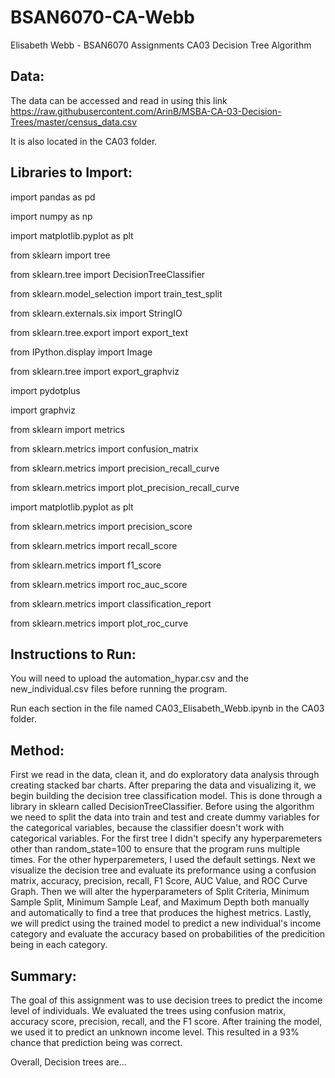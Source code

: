 # BSAN6070-CA-Webb
Elisabeth Webb - BSAN6070 Assignments
CA03 Decision Tree Algorithm 

## Data: ##
The data can be accessed and read in using this link https://raw.githubusercontent.com/ArinB/MSBA-CA-03-Decision-Trees/master/census_data.csv

It is also located in the CA03 folder. 

## Libraries to Import: ##

import pandas as pd

import numpy as np

import matplotlib.pyplot as plt

from sklearn import tree

from sklearn.tree import DecisionTreeClassifier

from sklearn.model_selection import train_test_split

from sklearn.externals.six import StringIO  

from sklearn.tree.export import export_text

from IPython.display import Image  

from sklearn.tree import export_graphviz

import pydotplus

import graphviz 

from sklearn import metrics

from sklearn.metrics import confusion_matrix

from sklearn.metrics import precision_recall_curve

from sklearn.metrics import plot_precision_recall_curve

import matplotlib.pyplot as plt

from sklearn.metrics import precision_score

from sklearn.metrics import recall_score

from sklearn.metrics import f1_score

from sklearn.metrics import roc_auc_score

from sklearn.metrics import classification_report

from sklearn.metrics import plot_roc_curve

## Instructions to Run: ##

You will need to upload the automation_hypar.csv and the new_individual.csv files before running the program. 

Run each section in the file named CA03_Elisabeth_Webb.ipynb in the CA03 folder.

## Method: ##

First we read in the data, clean it, and do exploratory data analysis through creating stacked bar charts. After preparing the data and visualizing it, we begin building the decision tree classification model. This is done through a library in sklearn called DecisionTreeClassifier. Before using the algorithm we need to split the data into train and test and create dummy variables for the categorical variables, because the classifier doesn't work with categorical variables. For the first tree I didn't specify any hyperparemeters other than random_state=100 to ensure that the program runs multiple times. For the other hyperparemeters, I used the default settings. Next we visualize the decision tree and evaluate its preformance using a confusion matrix, accuracy, precision, recall, F1 Score, AUC Value, and ROC Curve Graph. Then we will alter the hyperparameters of Split Criteria, Minimum Sample Split, Minimum Sample Leaf, and Maximum Depth both manually and automatically to find a tree that produces the highest metrics. Lastly, we will predict using the trained model to predict a new individual's income category and evaluate the accuracy based on probabilities of the predicition being in each category. 

## Summary: ##

The goal of this assignment was to use decision trees to predict the income level of individuals. We evaluated the trees using confusion matrix, accuracy score, precision, recall, and the F1 score. After training the model, we used it to predict an unknown income level. This resulted in a 93% chance that prediction being was correct. 

Overall, Decision trees are...
